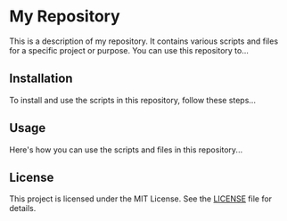 # My Repository

This is a description of my repository. It contains various scripts and files for a specific project or purpose. You can use this repository to...

## Installation

To install and use the scripts in this repository, follow these steps...

## Usage

Here's how you can use the scripts and files in this repository...

## License

This project is licensed under the MIT License. See the [LICENSE](LICENSE) file for details.




